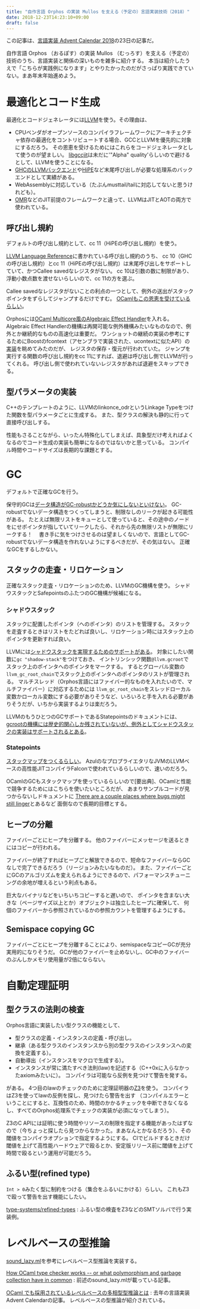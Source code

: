 ```yaml
---
title: "自作言語 Orphos の実装 Mullos を支える（予定の）言語実装技術（2018）"
date: 2018-12-23T14:23:10+09:00
draft: false
---
```


この記事は、[言語実装 Advent Calendar 2018](https://qiita.com/advent-calendar/2018/lang_dev)の23日の記事だ。

自作言語 Orphos （おるぽす）の実装 Mullos （むっろす）を支える（予定の）技術のうち、言語実装と関係の深いものを雑多に紹介する。
本当は紹介したうえで「こちらが実践例になります」とやりたかったのだがさっぱり実践できていない。まあ年末年始進めよう。

# 最適化とコード生成
最適化とコードジェネレータには[LLVM](https://llvm.org/)を使う。その理由は、

- CPUベンダがオープンソースのコンパイラフレームワークにアーキチェクチャ依存の最適化をコントリビュートする場合、GCCとLLVMを優先的に対象にするだろう。
  その恩恵を受けるためにはこれらをコードジェネレータとして使うのが望ましい。
  [libgccjit](https://gcc.gnu.org/onlinedocs/gcc-8.2.0/jit/index.html)は未だに'"Alpha" quality'らしいので避けるとして、LLVMを使うことになる。
- [GHCのLLVMバックエンド](https://ghc.haskell.org/trac/ghc/wiki/Commentary/Compiler/Backends/LLVM)や[HiPE](http://erlang.org/doc/man/HiPE_app.html)など末尾呼び出しが必要な処理系のバックエンドとして実績がある。
- WebAssemblyに対応している（たぶんmusttail/tailに対応してないと思うけれども）。
- [OMR](https://github.com/eclipse/omr)などのJIT前提のフレームワークと違って、LLVMはJITとAOTの両方で使われている。

## 呼び出し規約
デフォルトの呼び出し規約として、cc 11（HiPEの呼び出し規約）を使う。

[LLVM Language Reference](https://llvm.org/docs/LangRef.html)に書かれている呼び出し規約のうち、
cc 10（GHCの呼び出し規約）とcc 11（HiPEの呼び出し規約）は末尾呼び出しをサポートしていて、かつCallee savedなレジスタがない。
cc 10は引数の数に制限があり、浮動小数点数を渡せないらしいので、cc 11の方を選ぶ。

Callee savedなレジスタがないことの利点の一つとして、例外の送出がスタックポインタをずらしてジャンプするだけですむ。
[OCamlもこの恩恵を受けているらしい](https://github.com/whitequark/ocaml-llvm-ng/blob/master/doc/abi.md#caller-save-registers)。

Orphosには[OCaml Multicore風のAlgebraic Effect Handler](https://github.com/ocamllabs/ocaml-effects-tutorial)を入れる。
Algebraic Effect Handlerの機構は再開可能な例外機構みたいなものなので、例外とか継続的なものの高速化は重要だ。
ワンショットの継続の実装の参考にするためにBoostのfcontext（アセンブラで実装された、ucontextに似たAPI）の
[実装](https://github.com/boostorg/context/blob/boost-1.69.0/src/asm/jump_x86_64_sysv_elf_gas.S)を眺めてみたのだが、
レジスタの保存・復元が行われていた。
ジャンプを実行する関数の呼び出し規約をcc 11にすれば、退避は呼び出し側でLLVMが行ってくれる。
呼び出し側で使われていないレジスタがあれば退避をスキップできる。

## 型パラメータの実装
C++のテンプレートのように、LLVMのlinkonce_odrというLinkage Typeをつけた関数を型パラメータごとに生成する。
また、型クラスの解決も静的に行って直接呼び出しする。

性能もさることながら、いったん特殊化してしまえば、具象型だけ考えればよくなるのでコード生成の実装も簡単になるのではないかと思っている。
コンパイル時間やコードサイズは長期的な課題とする。

# GC
デフォルトで正確なGCを行う。

保守的GCは[データ構造がGC-robustかどうか気にしないといけない](http://www.hpl.hp.com/techreports/2001/HPL-2001-251.pdf)。
GC-robustでないデータ構造をつくってしまうと、制限なしのリークが起きる可能性がある。
たとえば無限リストをキューとして使っていると、その途中のノードをにせポインタが指していてリークしたら、それから先の無限リストが無限にリークする！　
書き手に気をつけさせるのは望ましくないので、言語としてGC-robustでないデータ構造を作れないようにするべきだが、その気はない。
正確なGCをするしかない。

## スタックの走査・リロケーション
正確なスタック走査・リロケーションのため、LLVMのGC機構を使う。
シャドウスタックとSafepointsのふたつのGC機構が候補になる。

### シャドウスタック
スタックに配置したポインタ（へのポインタ）のリストを管理する。
スタックを走査するときはリストをたどれば良いし、リロケーション時にはスタック上のポインタを更新すれば良い。

LLVMには[シャドウスタックを実現するためのサポートがある](https://llvm.org/docs/GarbageCollection.html#the-shadow-stack-gc)。
対象にしたい関数に`gc "shadow-stack"`をつけておき、
イントリンシック関数`@llvm.gcroot`でスタック上のポインタへのポインタをマークする。
するとグローバル変数の`llvm_gc_root_chain`でスタック上のポインタへのポインタのリストが管理される。
マルチスレッド（Orphos言語にはファイバー的なものを入れたいので、マルチファイバー）に対応するためには
`llvm_gc_root_chain`をスレッドローカル変数かローカル変数にする必要がありそうなど、いろいろと手を入れる必要がありそうだが、いちから実装するよりは楽だろう。

LLVMのもうひとつのGCサポートであるStatepointsのドキュメントには、
[gcrootの機構には歴史的関心しか残されていないが、例外としてシャドウスタックの実装はサポートされるとある](https://llvm.org/docs/Statepoints.html#status)。

### Statepoints
[スタックマップをつくるらしい](https://llvm.org/docs/Statepoints.html#stack-map-format)。
AzulのなプロプライエタリなJVMのLLVMベースの高性能JITコンパイラFalconで使われているらしいので、速いのだろう。

OCamlのGCもスタックマップを使っているらしいので[要出典]、OCamlと性能で競争するためにはこちらを使いたいところだが、
あまりサンプルコードが見つからないしドキュメントに
[There are a couple places where bugs might still linger](https://llvm.org/docs/Statepoints.html#status)とあるなど
面倒なので長期的目標とする。

## ヒープの分離
ファイバーごとにヒープを分離する。
他のファイバーにメッセージを送るときにはコピーが行われる。

ファイバーが終了すればヒープごと解放できるので、短命なファイバーならGCなしで完了できるだろう（リージョンみたいなものだ）。
また、ファイバーごとにGCのアルゴリズムを変えられるようにできるので、パフォーマンスチューニングの余地が増えるという利点もある。

巨大なバイナリなどをいちいちコピーすると遅いので、
ポインタを含まない大きな（ページサイズ以上とか）オブジェクトは独立したヒープに確保して、
何個のファイバーから参照されているかの参照カウントを管理するようにする。

## Semispace copying GC
ファイバーごとにヒープを分離することにより、semispaceなコピーGCが充分実用的になりそうだ。
GCが他のファイバーを止めないし、GC中のファイバーのぶんしかメモリ使用量が2倍にならない。

# 自動定理証明
## 型クラスの法則の検査
Orphos言語に実装したい型クラスの機能として、

- 型クラスの定義・インスタンスの定義・呼び出し。
- 継承（ある型クラスのインスタンスから別の型クラスのインスタンスへの変換を定義する）。
- 自動導出（インスタンスをマクロで生成する）。
- インスタンスが常に満たすべき法則(law)を記述する（C++0xに入らなかったaxiomみたいに）。
  コンパイラは可能なら反例を見つけて警告を発する。
 
がある。
4つ目のlawのチェックのために定理証明器の[Z3](https://github.com/Z3Prover/z3)を使う。
コンパイラはZ3を使ってlawの反例を探し、見つけたら警告を出す
（コンパイルエラーということにすると、互換性のため、時間のかかるチェックを中断できなくなるし、すべてのOrphos処理系でチェックの実装が必須になってしまう）。

Z3のC APIには証明に使う時間やリソースの制限を指定する機能があったはずなので（今ちょっと探したら見つからなかった。まあなんとかなるだろう）、その閾値をコンパイラオプションで指定するようにする。
CIでビルドするときだけ閾値を上げて高性能ハードウェアで殴るとか、安定版リリース前に閾値を上げて時間で殴るという運用が可能だろう。

## ふるい型(refined type)
`Int > 0`みたく型に制約をつける（集合をふるいにかける）らしい。
これもZ3で殴って警告を出す機能にしたい。

[type-systems/refined-types](https://github.com/tomprimozic/type-systems/tree/master/refined_types)
:    ふるい型の検査をZ3などのSMTソルバで行う実装例。


# レベルベースの型推論
[sound_lazy.ml](http://okmij.org/ftp/ML/generalization/sound_lazy.ml)を参考にレベルベース型推論を実装する。

[How OCaml type checker works -- or what polymorphism and garbage collection have in common](http://okmij.org/ftp/ML/generalization.html)
:    前述のsound_lazy.mlが載っている記事。

[OCaml でも採用されているレベルベースの多相型型推論とは](https://rhysd.hatenablog.com/entry/2017/12/16/002048)
:    去年の言語実装Advent Calendarの記事。
     レベルベースの型推論が紹介されている。
